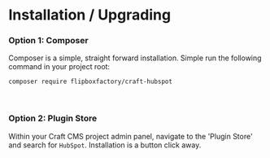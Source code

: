 # Installation / Upgrading

### Option 1: Composer
Composer is a simple, straight forward installation.  Simple run the following command in your project root:

```bash
composer require flipboxfactory/craft-hubspot
```

&nbsp;

### Option 2: Plugin Store
Within your Craft CMS project admin panel, navigate to the 'Plugin Store' and search for `HubSpot`.  Installation
is a button click away.